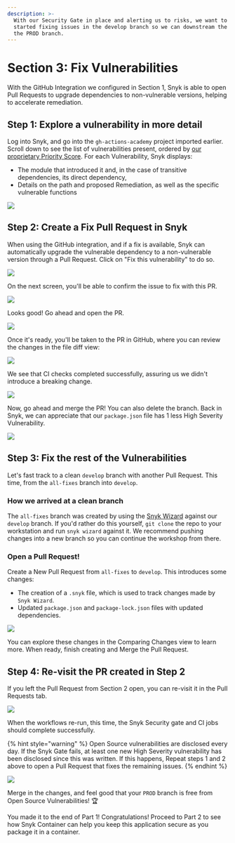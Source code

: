 ```yaml
---
description: >-
  With our Security Gate in place and alerting us to risks, we want to get
  started fixing issues in the develop branch so we can downstream the fixes to
  the PROD branch.
---
```


# Section 3: Fix Vulnerabilities

With the GitHub Integration we configured in Section 1, Snyk is able to open Pull Requests to upgrade dependencies to non-vulnerable versions, helping to accelerate remediation.

## Step 1: Explore a vulnerability in more detail

Log into Snyk, and go into the `gh-actions-academy` project imported earlier. Scroll down to see the list of vulnerabilities present, ordered by [our proprietary Priority Score](https://snyk.io/blog/snyk-priority-score/). For each Vulnerability, Snyk displays:

* The module that introduced it and, in the case of transitive dependencies, its direct dependency,
* Details on the path and proposed Remediation, as well as the specific vulnerable functions

![](https://github.com/snyk/user-docs/tree/695c746d1b207ffdf923b84e4590d31b29e2cc73/docs/partner-workshops/.gitbook/assets/snyk-vuln.png)

## Step 2: Create a Fix Pull Request in Snyk

When using the GitHub integration, and if a fix is available, Snyk can automatically upgrade the vulnerable dependency to a non-vulnerable version through a Pull Request. Click on "Fix this vulnerability" to do so.

![](https://github.com/snyk/user-docs/tree/695c746d1b207ffdf923b84e4590d31b29e2cc73/docs/partner-workshops/.gitbook/assets/snyk-fixvuln.png)

On the next screen, you'll be able to confirm the issue to fix with this PR.

![](https://github.com/snyk/user-docs/tree/695c746d1b207ffdf923b84e4590d31b29e2cc73/docs/partner-workshops/.gitbook/assets/snyk-prconfirm.png)

Looks good! Go ahead and open the PR.

![](https://github.com/snyk/user-docs/tree/695c746d1b207ffdf923b84e4590d31b29e2cc73/docs/partner-workshops/.gitbook/assets/snyk-propen.png)

Once it's ready, you'll be taken to the PR in GitHub, where you can review the changes in the file diff view:

![](https://github.com/snyk/user-docs/tree/695c746d1b207ffdf923b84e4590d31b29e2cc73/docs/partner-workshops/.gitbook/assets/gh-prdiff.png)

We see that CI checks completed successfully, assuring us we didn't introduce a breaking change.

![](https://github.com/snyk/user-docs/tree/695c746d1b207ffdf923b84e4590d31b29e2cc73/docs/partner-workshops/.gitbook/assets/gh-prchecks.png)

Now, go ahead and merge the PR! You can also delete the branch. Back in Snyk, we can appreciate that our `package.json` file has 1 less High Severity Vulnerability.

![](https://github.com/snyk/user-docs/tree/695c746d1b207ffdf923b84e4590d31b29e2cc73/docs/partner-workshops/.gitbook/assets/snyk-postpr.png)

## Step 3: Fix the rest of the Vulnerabilities

Let's fast track to a clean `develop` branch with another Pull Request. This time, from the `all-fixes` branch into `develop`.

### How we arrived at a clean branch

The `all-fixes` branch was created by using the [Snyk Wizard](https://support.snyk.io/hc/en-us/articles/360003851357-Manage-vulnerability-results-with-the-Snyk-CLI-wizard) against our `develop` branch. If you'd rather do this yourself, `git clone` the repo to your workstation and run `snyk wizard` against it. We recommend pushing changes into a new branch so you can continue the workshop from there.

### Open a Pull Request!

Create a New Pull Request from `all-fixes` to `develop`. This introduces some changes:

* The creation of a `.snyk` file, which is used to track changes made by `Snyk Wizard`. 
* Updated `package.json` and `package-lock.json` files with updated dependencies.

![](https://github.com/snyk/user-docs/tree/695c746d1b207ffdf923b84e4590d31b29e2cc73/docs/partner-workshops/.gitbook/assets/gh-allfixpr.png)

You can explore these changes in the Comparing Changes view to learn more. When ready, finish creating and Merge the Pull Request.

## Step 4: Re-visit the PR created in Step 2

If you left the Pull Request from Section 2 open, you can re-visit it in the Pull Requests tab.

![](https://github.com/snyk/user-docs/tree/695c746d1b207ffdf923b84e4590d31b29e2cc73/docs/partner-workshops/.gitbook/assets/gh-postfixes.png)

When the workflows re-run, this time, the Snyk Security gate and CI jobs should complete successfully.

{% hint style="warning" %}
Open Source vulnerabilities are disclosed every day. If the Snyk Gate fails, at least one new High Severity vulnerability has been disclosed since this was written. If this happens, Repeat steps 1 and 2 above to open a Pull Request that fixes the remaining issues.
{% endhint %}

![](https://github.com/snyk/user-docs/tree/695c746d1b207ffdf923b84e4590d31b29e2cc73/docs/partner-workshops/.gitbook/assets/gh-postfixchecks.png)

Merge in the changes, and feel good that your `PROD` branch is free from Open Source Vulnerabilities! 🏆

You made it to the end of Part 1! Congratulations! Proceed to Part 2 to see how Snyk Container can help you keep this application secure as you package it in a container.

